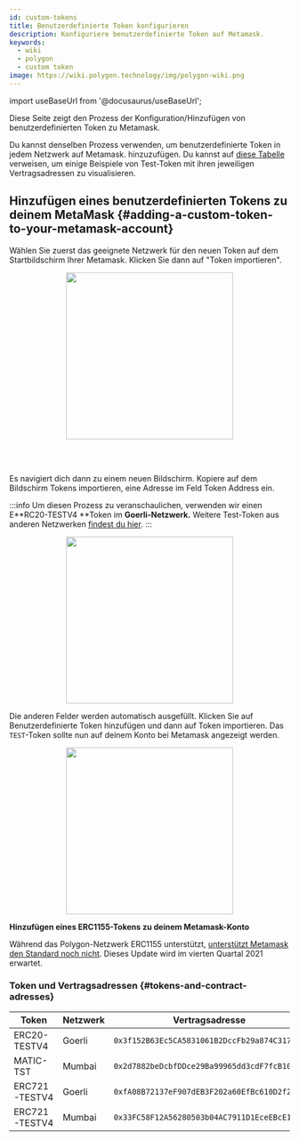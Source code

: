 ```yaml
---
id: custom-tokens
title: Benutzerdefinierte Token konfigurieren
description: Konfiguriere benutzerdefinierte Token auf Metamask.
keywords:
  - wiki
  - polygon
  - custom token
image: https://wiki.polygon.technology/img/polygon-wiki.png
---
```


import useBaseUrl from '@docusaurus/useBaseUrl';

Diese Seite zeigt den Prozess der Konfiguration/Hinzufügen von benutzerdefinierten Token zu Metamask.

Du kannst denselben Prozess verwenden, um benutzerdefinierte Token in jedem Netzwerk auf Metamask. hinzuzufügen. Du kannst auf [diese Tabelle](#tokens-and-contract-adresses) verweisen, um einige Beispiele von Test-Token mit ihren jeweiligen Vertragsadressen zu visualisieren.

## Hinzufügen eines benutzerdefinierten Tokens zu deinem MetaMask {#adding-a-custom-token-to-your-metamask-account}

Wählen Sie zuerst das geeignete Netzwerk für den neuen Token auf dem Startbildschirm Ihrer Metamask. Klicken Sie dann auf "Token importieren".

<div align="center">
<img width="300" src={useBaseUrl("img/metamask/develop/add-test-token.png")} />
</div>

<br></br>

Es navigiert dich dann zu einem neuen Bildschirm. Kopiere auf dem Bildschirm Tokens importieren, eine Adresse im Feld Token Address ein.

:::info
Um diesen Prozess zu veranschaulichen, verwenden wir einen E**RC20-TESTV4 **Token im **Goerli-Netzwerk.** Weitere Test-Token aus anderen Netzwerken [<ins>findest du hier</ins>](#tokens-and-contract-adresses).
:::

<div align="center">
<img width="300" src={useBaseUrl("img/metamask/develop/token-contract-address.png")} />
</div>

Die anderen Felder werden automatisch ausgefüllt. Klicken Sie auf Benutzerdefinierte Token hinzufügen und dann auf Token importieren. Das `TEST`-Token sollte nun auf deinem Konto bei Metamask angezeigt werden.

<div align="center">
<img width="300" src={useBaseUrl("img/metamask/develop/added-token.png")} />
</div>

**Hinzufügen eines ERC1155-Tokens zu deinem Metamask-Konto**

Während das Polygon-Netzwerk ERC1155 unterstützt, [unterstützt Metamask den Standard noch nicht](https://metamask.zendesk.com/hc/en-us/articles/360058488651-Does-MetaMask-support-ERC-1155-). Dieses Update wird im vierten Quartal 2021 erwartet.

### Token und Vertragsadressen {#tokens-and-contract-adresses}

| Token | Netzwerk | Vertragsadresse |
|---------------|---------|----------------------------------------------|
| ERC20-TESTV4 | Goerli | `0x3f152B63Ec5CA5831061B2DccFb29a874C317502` |
| MATIC-TST | Mumbai | `0x2d7882beDcbfDDce29Ba99965dd3cdF7fcB10A1e` |
| ERC721-TESTV4 | Goerli | `0xfA08B72137eF907dEB3F202a60EfBc610D2f224b` |
| ERC721-TESTV4 | Mumbai | `0x33FC58F12A56280503b04AC7911D1EceEBcE179c` |